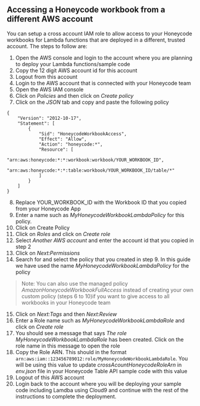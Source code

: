 ## Accessing a Honeycode workbook from a different AWS account

You can setup a cross account IAM role to allow access to your Honeycode workbooks for Lambda functions that are deployed in a different, trusted account. The steps to follow are:

1. Open the AWS console and login to the account where you are planning to deploy your Lambda functions/sample code
2. Copy the 12 digit AWS account id for this account 
3. Logout from this account 
4. Login to the AWS account that is connected with your Honeycode team
5. Open the AWS IAM console
6. Click on *Policies* and then click on *Create policy*
7. Click on the *JSON* tab and copy and paste the following policy
```
{
    "Version": "2012-10-17",
    "Statement": [
        {
            "Sid": "HoneycodeWorkbookAccess",
            "Effect": "Allow",
            "Action": "honeycode:*",
            "Resource": [
                "arn:aws:honeycode:*:*:workbook:workbook/YOUR_WORKBOOK_ID",
                "arn:aws:honeycode:*:*:table:workbook/YOUR_WORKBOOK_ID/table/*"
            ]
        }
    ]
}
```
8. Replace YOUR_WORKBOOK_ID with the Workbook ID that you copied from your Honeycode App  
9. Enter a name such as *MyHoneycodeWorkbookLambdaPolicy* for this policy. 
10. Click on Create Policy
11. Click on *Roles* and click on *Create role*
12. Select *Another AWS account* and enter the account id that you copied in step 2
13. Click on *Next:Permissions*
14. Search for and select the policy that you created in step 9. In this guide we have used the name *MyHoneycodeWorkbookLambdaPolicy* for the policy
> Note: You can also use the managed policy *AmazonHoneycodeWorkbookFullAccess* instead of creating your own custom policy (steps 6 to 10)if you want to give access to all workbooks in your Honeycode team
15. Click on *Next:Tags* and then *Next:Review*
16. Enter a Role name such as *MyHoneycodeWorkbookLambdaRole* and click on *Create role*
17. You should see a message that says *The role MyHoneycodeWorkbookLambdaRole* has been created. Click on the role name in this message to open the role
18. Copy the Role ARN. This should in the format `arn:aws:iam::123456789012:role/MyHoneycodeWorkbookLambdaRole`. You will be using this value to update *crossAcountHoneycodeRoleArn* in *env.json* file in your Honeycode Table API sample code with this value 
19. Logout of this AWS account 
20. Login back to the account where you will be deploying your sample code including Lamdba using Cloud9 and continue with the rest of the instructions to complete the deployment.

